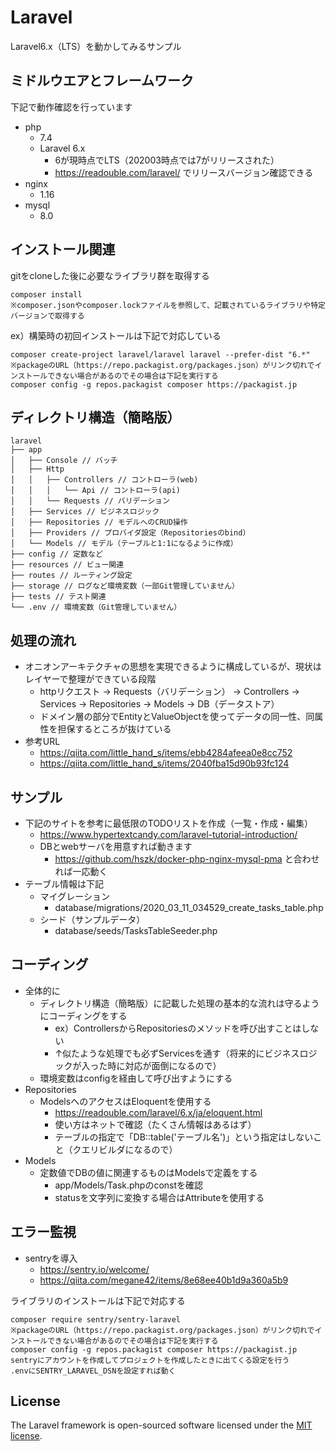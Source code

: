 # Laravel

Laravel6.x（LTS）を動かしてみるサンプル

## ミドルウエアとフレームワーク

下記で動作確認を行っています
- php
  - 7.4
  - Laravel 6.x
    - 6が現時点でLTS（202003時点では7がリリースされた）
    - https://readouble.com/laravel/ でリリースバージョン確認できる
- nginx
  - 1.16
- mysql
  - 8.0

## インストール関連

gitをcloneした後に必要なライブラリ群を取得する
```
composer install
※composer.jsonやcomposer.lockファイルを参照して、記載されているライブラリや特定バージョンで取得する
```

ex）構築時の初回インストールは下記で対応している
```
composer create-project laravel/laravel laravel --prefer-dist "6.*"
※packageのURL（https://repo.packagist.org/packages.json）がリンク切れでインストールできない場合があるのでその場合は下記を実行する
composer config -g repos.packagist composer https://packagist.jp
```

## ディレクトリ構造（簡略版）

```
laravel
├── app
│   ├── Console // バッチ
│   ├── Http
│   │   ├── Controllers // コントローラ(web)
│   │   │   └── Api // コントローラ(api)
│   │   └── Requests // バリデーション
│   ├── Services // ビジネスロジック
│   ├── Repositories // モデルへのCRUD操作
│   ├── Providers // プロバイダ設定（Repositoriesのbind）
│   └── Models // モデル（テーブルと1:1になるように作成）
├── config // 定数など
├── resources // ビュー関連
├── routes // ルーティング設定
├── storage // ログなど環境変数（一部Git管理していません）
├── tests // テスト関連
└── .env // 環境変数（Git管理していません）
```

## 処理の流れ

- オニオンアーキテクチャの思想を実現できるように構成しているが、現状はレイヤーで整理ができている段階
  - httpリクエスト → Requests（バリデーション） → Controllers → Services → Repositories → Models → DB（データストア）
  - ドメイン層の部分でEntityとValueObjectを使ってデータの同一性、同属性を担保するところが抜けている
- 参考URL
  - https://qiita.com/little_hand_s/items/ebb4284afeea0e8cc752
  - https://qiita.com/little_hand_s/items/2040fba15d90b93fc124

## サンプル

- 下記のサイトを参考に最低限のTODOリストを作成（一覧・作成・編集）
  - https://www.hypertextcandy.com/laravel-tutorial-introduction/
  - DBとwebサーバを用意すれば動きます
    - https://github.com/hszk/docker-php-nginx-mysql-pma と合わせれば一応動く
- テーブル情報は下記
  - マイグレーション
    - database/migrations/2020_03_11_034529_create_tasks_table.php
  - シード（サンプルデータ）
    - database/seeds/TasksTableSeeder.php

## コーディング

- 全体的に
  - ディレクトリ構造（簡略版）に記載した処理の基本的な流れは守るようにコーディングをする
    - ex）ControllersからRepositoriesのメソッドを呼び出すことはしない
    - ↑似たような処理でも必ずServicesを通す（将来的にビジネスロジックが入った時に対応が面倒になるので）
  - 環境変数はconfigを経由して呼び出すようにする
- Repositories
  - ModelsへのアクセスはEloquentを使用する
    - https://readouble.com/laravel/6.x/ja/eloquent.html
    - 使い方はネットで確認（たくさん情報はあるはず）
    - テーブルの指定で「DB::table('テーブル名')」という指定はしないこと（クエリビルダになるので）
- Models
  - 定数値でDBの値に関連するものはModelsで定義をする
    - app/Models/Task.phpのconstを確認
    - statusを文字列に変換する場合はAttributeを使用する

## エラー監視

- sentryを導入
  - https://sentry.io/welcome/
  - https://qiita.com/megane42/items/8e68ee40b1d9a360a5b9

ライブラリのインストールは下記で対応する
```
composer require sentry/sentry-laravel
※packageのURL（https://repo.packagist.org/packages.json）がリンク切れでインストールできない場合があるのでその場合は下記を実行する
composer config -g repos.packagist composer https://packagist.jp
sentryにアカウントを作成してプロジェクトを作成したときに出てくる設定を行う
.envにSENTRY_LARAVEL_DSNを設定すれば動く
```

## License

The Laravel framework is open-sourced software licensed under the [MIT license](https://opensource.org/licenses/MIT).
